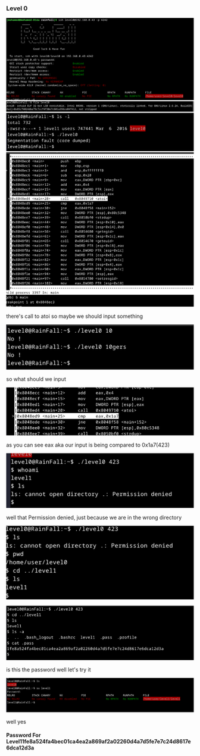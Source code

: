### Level 0

![](./pics/1.png)
![](./pics/2.png)
![](./pics/3.png)
![](./pics/4.png)

there's call to atoi so maybe we should input something

![](./pics/5.png)

so what should we input

![](./pics/6.png)

as you can see eax aka our input is being compared to 0x1a7(423)

![](./pics/7.png)

well that Permission denied, just because we are in the wrong
directory

![](./pics/8.png)

![](./pics/9.png)

is this the password well let's try it

![](./pics/10.png)

well yes

#### Password For Level11fe8a524fa4bec01ca4ea2a869af2a02260d4a7d5fe7e7c24d8617e6dca12d3a
